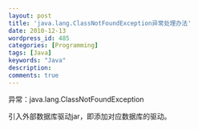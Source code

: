 ```yaml
---
layout: post
title: 'java.lang.ClassNotFoundException异常处理办法'
date: 2010-12-13
wordpress_id: 485
categories: [Programming]
tags: [Java]
keywords: "Java"
description: 
comments: true
---
```


异常：java.lang.ClassNotFoundException

引入外部数据库驱动jar，即添加对应数据库的驱动。

